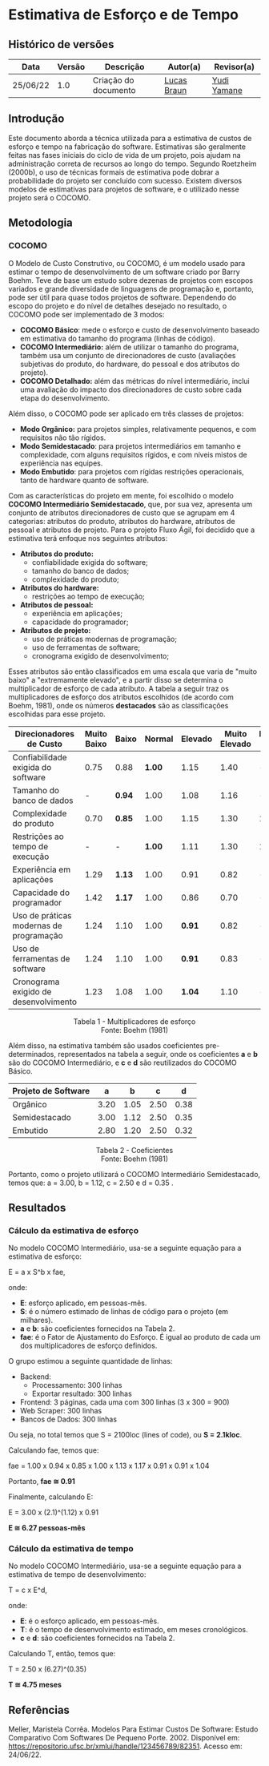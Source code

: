 # Estimativa de Esforço e de Tempo

## Histórico de versões
| Data       | Versão | Descrição            | Autor(a)                                     | Revisor(a)                                    |
| ---------- | ------ | -------------------- | -------------------------------------------- | --------------------------------------------- |
| 25/06/22   | 1.0    | Criação do documento | [Lucas Braun](https://github.com/lbvx) | [Yudi Yamane](https://github.com/yudi-azvd) |

## Introdução

Este documento aborda a técnica utilizada para a estimativa de custos de esforço e tempo na fabricação do software. Estimativas são geralmente feitas nas fases iniciais do ciclo de vida de um projeto, pois ajudam na administração correta de recursos ao longo do tempo. Segundo Roetzheim (2000b), o uso de técnicas formais de estimativa pode dobrar a probabilidade do projeto ser concluído com sucesso. Existem diversos modelos de estimativas para projetos de software, e o utilizado nesse projeto será o COCOMO.

## Metodologia

### COCOMO

O Modelo de Custo Construtivo, ou COCOMO, é um modelo usado para estimar o tempo de desenvolvimento de um software criado por Barry Boehm. Teve de base um estudo sobre dezenas de projetos com escopos variados e grande diversidade de linguagens de programação e, portanto, pode ser útil para quase todos projetos de software. Dependendo do escopo do projeto e do nível de detalhes desejado no resultado, o COCOMO pode ser implementado de 3 modos:

- **COCOMO Básico**: mede o esforço e custo de desenvolvimento baseado em estimativa do tamanho do programa (linhas de código).
- **COCOMO Intermediário:** além de utilizar o tamanho do programa, também usa um conjunto de direcionadores de custo (avaliações subjetivas do produto, do hardware, do pessoal e dos atributos do projeto).
- **COCOMO Detalhado:** além das métricas do nível intermediário, inclui uma avaliação do impacto dos direcionadores de custo sobre cada etapa do desenvolvimento.

Além disso, o COCOMO pode ser aplicado em três classes de projetos:

- **Modo Orgânico:** para projetos simples, relativamente pequenos, e com requisitos não tão rígidos.
- **Modo Semidestacado**: para projetos intermediários em tamanho e complexidade, com alguns requisitos rígidos, e com níveis mistos de experiência nas equipes.
- **Modo Embutido**: para projetos com rígidas restrições operacionais, tanto de hardware quanto de software.

Com as características do projeto em mente, foi escolhido o modelo **COCOMO Intermediário Semidestacado**, que, por sua vez, apresenta um conjunto de atributos direcionadores de custo que se agrupam em 4 categorias: atributos do produto, atributos do hardware, atributos de pessoal e atributos de projeto. Para o projeto Fluxo Ágil, foi decidido que a estimativa terá enfoque nos seguintes atributos:

- **Atributos do produto:**
  - confiabilidade exigida do software;
  - tamanho do banco de dados;
  - complexidade do produto;
- **Atributos do hardware:**
  - restrições ao tempo de execução;
- **Atributos de pessoal:**
  - experiência em aplicações;
  - capacidade do programador;
- **Atributos de projeto:**
  - uso de práticas modernas de programação;
  - uso de ferramentas de software;
  - cronograma exigido de desenvolvimento;

Esses atributos são então classificados em uma escala que varia de "muito baixo" a "extremamente elevado", e a partir disso se determina o multiplicador de esforço de cada atributo. A tabela a seguir traz os multiplicadores de esforço dos atributos escolhidos (de acordo com Boehm, 1981), onde os números **destacados** são as classificações escolhidas para esse projeto.

| Direcionadores de Custo | Muito Baixo | Baixo | Normal | Elevado | Muito Elevado | Extremamente Elevado |
| ----------------------- | ----------- | ----- | ------ | ------- | ------------- | -------------------- |
| Confiabilidade exigida do software | 0.75 | 0.88 | **1.00** | 1.15 | 1.40 | - |
| Tamanho do banco de dados | - | **0.94** | 1.00 | 1.08 | 1.16 | - |
| Complexidade do produto | 0.70 | **0.85** | 1.00 | 1.15 | 1.30 | 1.65 |
| Restrições ao tempo de execução | - | - | **1.00** | 1.11 | 1.30 | 1.66 |
| Experiência em aplicações | 1.29 | **1.13** | 1.00 | 0.91 | 0.82 | - |
| Capacidade do programador | 1.42 | **1.17** | 1.00 | 0.86 | 0.70 | - |
| Uso de práticas modernas de programação | 1.24 | 1.10 | 1.00 | **0.91** | 0.82 | - |
| Uso de ferramentas de software | 1.24 | 1.10 | 1.00 | **0.91** | 0.83 | - |
| Cronograma exigido de desenvolvimento | 1.23 | 1.08 | 1.00 | **1.04** | 1.10 | - |
<p align = "center"> 
Tabela 1 - Multiplicadores de esforço <br>
Fonte: Boehm (1981) 
</p>

Além disso, na estimativa também são usados coeficientes pre-determinados, representados na tabela a seguir, onde os coeficientes **a** e **b** são do COCOMO Intermediário, e **c** e **d** são reutilizados do COCOMO Básico. 

| Projeto de Software | a | b | c | d |
| ------------------- | - | - | - | - |
| Orgânico | 3.20 | 1.05 | 2.50 | 0.38 |
| Semidestacado | 3.00 | 1.12 | 2.50 | 0.35 |
| Embutido | 2.80 | 1.20 | 2.50 | 0.32 |
<p align = "center"> 
Tabela 2 - Coeficientes <br>
Fonte: Boehm (1981) 
</p>

Portanto, como o projeto utilizará o COCOMO Intermediário Semidestacado, temos que: a = 3.00, b = 1.12, c = 2.50 e d = 0.35 .

## Resultados

### Cálculo da estimativa de esforço

No modelo COCOMO Intermediário, usa-se a seguinte equação para a estimativa de esforço:

E = a x S^b x fae,

onde:

- **E**: esforço aplicado, em pessoas-mês.
- **S**: é o número estimado de linhas de código para o projeto (em milhares).
- **a** e **b**: são coeficientes fornecidos na Tabela 2.
- **fae**: é o Fator de Ajustamento do Esforço. É igual ao produto de cada um dos multiplicadores de esforço definidos.

O grupo estimou a seguinte quantidade de linhas:

- Backend:
  - Processamento: 300 linhas
  - Exportar resultado: 300 linhas
- Frontend: 3 páginas, cada uma com 300 linhas (3 x 300 = 900)
- Web Scraper: 300 linhas
- Bancos de Dados: 300 linhas

Ou seja, no total temos que S = 2100loc (lines of code), ou **S = 2.1kloc**.

Calculando fae, temos que:

fae = 1.00 x 0.94 x 0.85 x 1.00 x 1.13 x 1.17 x 0.91 x 0.91 x 1.04

Portanto, **fae ≅ 0.91**

Finalmente, calculando E:

E = 3.00 x (2.1)^(1.12) x 0.91

**E ≅ 6.27 pessoas-mês**

### Cálculo da estimativa de tempo

No modelo COCOMO Intermediário, usa-se a seguinte equação para a estimativa de tempo de desenvolvimento:

T = c x E^d,

onde:

- **E**: é o esforço aplicado, em pessoas-mês.
- **T**: é o tempo de desenvolvimento estimado, em meses cronológicos.
- **c** e **d**: são coeficientes fornecidos na Tabela 2.

Calculando T, então, temos que:

T = 2.50 x (6.27)^(0.35)

**T ≅ 4.75 meses**

## Referências

Meller, Maristela Corrêa. Modelos Para Estimar Custos De Software: Estudo Comparativo Com Softwares De Pequeno Porte. 2002. Disponível em: https://repositorio.ufsc.br/xmlui/handle/123456789/82351. Acesso em: 24/06/22.
